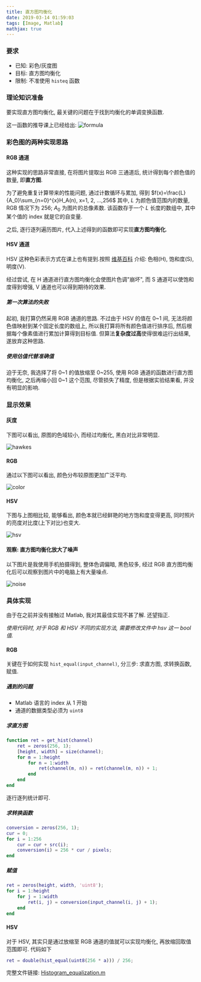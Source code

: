 ```yaml
---
title: 直方图均衡化
date: 2019-03-14 01:59:03
tags: [Image, Matlab]
mathjax: true
---
```


### 要求

- 已知: 彩色/灰度图
- 目标: 直方图均衡化
- 限制: 不准使用 `histeq` 函数

### 理论知识准备

要实现直方图均衡化, 最关键的问题在于找到均衡化的单调变换函数.

这一函数的推导课上已经给出:
![formula](2019-03-14-Histogram-Equalization/formula.png)
<!-- $$\int_0^{D_A}H_A(D)dD=\int_0^{D_B}H_B(D)dD=\frac{D_B}{L}A_0=\frac{f(D_A)}{L}A_0\\\Rightarrow f(D_A)=\frac{L}{A_0}\int_0^{D_A}H_A(D)dD=\frac{L}{A_0}\sum_{n=0}^{D_A}H_A(n)$$ -->

### 彩色图的两种实现思路

#### RGB 通道

这种实现的思路非常直接, 在将图片提取出 RGB 三通道后, 统计得到每个颜色值的数量, 即**直方图**.

<!--more-->

为了避免重复计算带来的性能问题, 通过计数循环与累加, 得到 $f(x)=\frac{L}{A_0}\sum_{n=0}^{x}H_A(n), x=1, 2, ...,256$ 其中, $L$ 为颜色值范围内的数量, RGB 情况下为 256; $A_0$ 为图片的总像素数. 该函数存于一个 $L​$ 长度的数组中, 其中某个值的 index 就是它的自变量.

之后, 逐行逐列遍历图片, 代入上述得到的函数即可实现**直方图均衡化**.

#### HSV 通道

HSV 这种色彩表示方式在课上也有提到.按照 [维基百科](<https://zh.wikipedia.org/wiki/HSL%E5%92%8CHSV%E8%89%B2%E5%BD%A9%E7%A9%BA%E9%97%B4>) 介绍: 色相(H), 饱和度(S), 明度(V).

经过尝试, 在 H 通道进行直方图均衡化会使图片色调"崩坏", 而 S 通道可以使饱和度得到增强, V 通道也可以得到期待的效果.

##### 第一次算法的失败

起初, 我打算仍然采用 RGB 通道的思路. 不过由于 HSV 的值在 0~1 间, 无法将颜色值映射到某个固定长度的数组上, 所以我打算将所有颜色值进行排序后, 然后根据每个像素值进行累加计算得到目标值. 但算法**复杂度过高**使得很难运行出结果, 遂放弃这种思路.

##### 使用估值代替准确值

迫于无奈, 我选择了将 0~1 的值放缩至 0~255, 使用 RGB 通道的函数进行直方图均衡化, 之后再缩小回 0~1 这个范围, 尽管损失了精度, 但是根据实验结果看, 并没有明显的影响.

### 显示效果

#### 灰度

下图可以看出, 原图的色域较小, 而经过均衡化, 黑白对比非常明显.

![hawkes](2019-03-14-Histogram-Equalization/hawkes_comp.jpg)

#### RGB

通过以下图可以看出, 颜色分布较原图更加广泛平均.

![color](2019-03-14-Histogram-Equalization/color_comp.jpg)

#### HSV

下图与上图相比较, 能够看出, 颜色本就已经鲜艳的地方饱和度变得更高, 同时照片的亮度对比度(上下对比)也变大.

![hsv](2019-03-14-Histogram-Equalization/color_hsv.jpg)

#### 观察: 直方图均衡化放大了噪声

以下图片是我使用手机拍摄得到, 整体色调偏暗, 黑色较多, 经过 RGB 直方图均衡化后可以观察到图片中的电脑上有大量噪点.

![noise](2019-03-14-Histogram-Equalization/noise.jpg)

### 具体实现

由于在之前并没有接触过 Matlab, 我对其最佳实现不甚了解. 还望指正. 

*使用代码时, 对于 RGB 和 HSV 不同的实现方法, 需要修改文件中 hsv 这一 bool 值.*

#### RGB

关键在于如何实现 `hist_equal(input_channel)`, 分三步: 求直方图, 求转换函数, 赋值.

##### 遇到的问题

- Matlab 语言的 index 从 1 开始
- 通道的数据类型必须为 `uint8`

##### 求直方图

```matlab
function ret = get_hist(channel)
    ret = zeros(256, 1);
    [height, width] = size(channel);
    for m = 1:height
        for n = 1:width
            ret(channel(m, n)) = ret(channel(m, n)) + 1;
        end
    end
end
```

逐行逐列统计即可.

##### 求转换函数

```matlab
conversion = zeros(256, 1);
cur = 0;
for i = 1:256
    cur = cur + src(i);
    conversion(i) = 256 * cur / pixels;
end
```

##### 赋值

```matlab
ret = zeros(height, width, 'uint8');
for i = 1:height
    for j = 1:width
        ret(i, j) = conversion(input_channel(i, j) + 1);
    end
end
```

#### HSV

对于 HSV, 其实只是通过放缩至 RGB 通道的值就可以实现均衡化, 再放缩回取值范围即可. 代码如下

```matlab
ret = double(hist_equal(uint8(256 * a))) / 256;
```

完整文件链接: [Histogram_equalization.m](<https://gist.github.com/inhzus/c86da05e91c5abd9c5835b9c35d9109e>)

